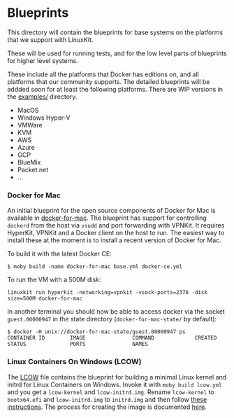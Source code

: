 # Blueprints

This directory will contain the blueprints for base systems on the platforms that we support with LinuxKit.

These will be used for running tests, and for the low level parts of blueprints for higher level systems.

These include all the platforms that Docker has editions on, and all platforms that our community supports.
The detailed blueprints will be addded soon for at least the following platforms. There are WIP versions in
the [examples/](../examples/) directory.

- MacOS
- Windows Hyper-V
- VMWare
- KVM
- AWS
- Azure
- GCP
- BlueMix
- Packet.net
- ...


### Docker for Mac

An initial blueprint for the open source components of Docker for Mac is available in [docker-for-mac](docker-for-mac). The blueprint has support for controlling `dockerd` from the host via `vsudd` and port forwarding with VPNKit. It requires HyperKit, VPNKit and a Docker client on the host to run. The easiest way to install these at the moment is to install a recent version of Docker for Mac.

To build it with the latest Docker CE:

```
$ moby build -name docker-for-mac base.yml docker-ce.yml
```

To run the VM with a 500M disk:

```
linuxkit run hyperkit -networking=vpnkit -vsock-ports=2376 -disk size=500M docker-for-mac
```

In another terminal you should now be able to access docker via the socket `guest.00000947` in the state directory (`docker-for-mac-state/` by default):

```
$ docker -H unix://docker-for-mac-state/guest.00000947 ps
CONTAINER ID        IMAGE               COMMAND             CREATED             STATUS              PORTS               NAMES
```

### Linux Containers On Windows (LCOW)

The [LCOW](./lcow.yml) file contains the blueprint for building a
minimal Linux kernel and initrd for Linux Containers on
Windows. Invoke it with `moby build lcow.yml` and you get a
`lcow-kernel` and `lcow-initrd.img`. Rename `lcow-kernel` to
`bootx64.efi` and `lcow-initrd.img` to `initrd.img` and then
follow
[these instructions](https://github.com/moby/moby/issues/33850). The
process for creating the image is
documented [here](https://github.com/Microsoft/opengcs).
